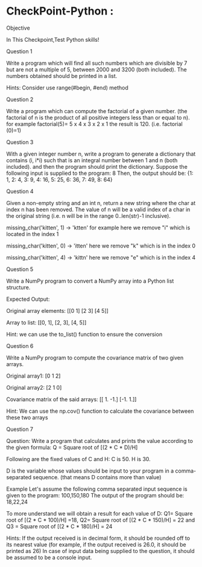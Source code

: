 # CheckPoint-Python : 
Objective
 
In This Checkpoint,Test Python skills!

Question 1

Write a program which will find all such numbers which are divisible by 7 but are not a multiple of 5, between 2000 and 3200 (both included). The numbers obtained should be printed in a list.

Hints: Consider use range(#begin, #end) method 
 

Question 2 

 Write a program which can compute the factorial of a given number. (the factorial of n is the product of all positive integers less than or equal to n). for example factorial(5)= 5 x 4 x 3 x 2 x 1 the result is 120.  (i.e. factorial (0)=1)

Question 3 

With a given integer number n, write a program to generate a dictionary that contains (i, i*i) such that is an integral number between 1 and n (both included). and then the program should print the dictionary. Suppose the following input is supplied to the program: 8 Then, the output should be: {1: 1, 2: 4, 3: 9, 4: 16, 5: 25, 6: 36, 7: 49, 8: 64}  

Question 4 

Given a non-empty string and an int n, return a new string where the char at index n has been removed. The value of n will be a valid index of a char in the original string (i.e. n will be in the range 0..len(str)-1 inclusive). 

missing_char('kitten', 1) → 'ktten'    for example here we remove "i" which is located in the index 1

missing_char('kitten', 0) → 'itten'   here we remove "k" which is in the index 0

missing_char('kitten', 4) → 'kittn'   here we remove "e" which is in the index 4

Question 5 

Write a NumPy program to convert a NumPy array into a Python list structure.

Expected Output: 

Original array elements: [[0 1] [2 3] [4 5]] 

Array to list: [[0, 1], [2, 3], [4, 5]] 
 

Hint: we can use the to_list() function to ensure the conversion

Question 6

Write a NumPy program to compute the covariance matrix of two given arrays. 

Original array1: [0 1 2] 

Original array2: [2 1 0] 

Covariance matrix of the said arrays: [[ 1. -1.] [-1. 1.]]
 

Hint: We can use the np.cov() function to calculate the covariance between these two arrays

Question 7

Question: Write a program that calculates and prints the value according to the given formula: Q = Square root of [(2 * C * D)/H] 

Following are the fixed values of C and H: C is 50. H is 30. 

D is the variable whose values should be input to your program in a comma-separated sequence. (that means D contains more than value)

Example Let's assume the following comma separated input sequence is given to the program: 100,150,180 The output of the program should be: 18,22,24 

To more understand we will obtain a result for each value of D:  Q1= Square root of [(2 * C * 100)/H] =18, Q2= Square root of [(2 * C * 150)/H] = 22 and Q3 = Square root of [(2 * C * 180)/H]  = 24

Hints: If the output received is in decimal form, it should be rounded off to its nearest value (for example, if the output received is 26.0, it should be printed as 26) In case of input data being supplied to the question, it should be assumed to be a console input. 


